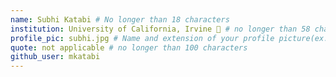 ```yaml
---
name: Subhi Katabi # No longer than 18 characters
institution: University of California, Irvine 🚩 # no longer than 58 characters
profile_pic: subhi.jpg # Name and extension of your profile picture(ex. mona.png)
quote: not applicable # no longer than 100 characters
github_user: mkatabi
---
```

